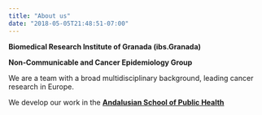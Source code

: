 ```yaml
---
title: "About us"
date: "2018-05-05T21:48:51-07:00"
---
```


**Biomedical Research Institute of Granada (ibs.Granada)**

**Non‐Communicable and Cancer Epidemiology Group**

We are a team with a broad multidisciplinary background, leading cancer research in Europe.

We develop our work in the [**Andalusian School of Public Health**](http://www.easp.es/)